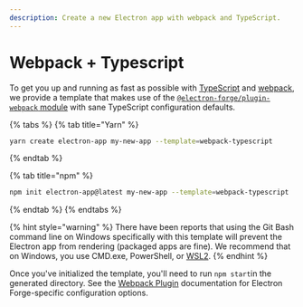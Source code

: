 ```yaml
---
description: Create a new Electron app with webpack and TypeScript.
---
```


# Webpack + Typescript

To get you up and running as fast as possible with [TypeScript](https://www.typescriptlang.org/) and [webpack](https://webpack.js.org/), we provide a template that makes use of the [`@electron-forge/plugin-webpack` module](../config/plugins/webpack.md) with sane TypeScript configuration defaults.

{% tabs %}
{% tab title="Yarn" %}
```bash
yarn create electron-app my-new-app --template=webpack-typescript
```
{% endtab %}

{% tab title="npm" %}
```bash
npm init electron-app@latest my-new-app --template=webpack-typescript
```
{% endtab %}
{% endtabs %}

{% hint style="warning" %}
There have been reports that using the Git Bash command line on Windows specifically with this template will prevent the Electron app from rendering (packaged apps are fine). We recommend that on Windows, you use CMD.exe, PowerShell, or [WSL2](../guides/developing-with-wsl.md).
{% endhint %}

Once you've initialized the template, you'll need to run `npm start`in the generated directory. See the [Webpack Plugin](../config/plugins/webpack.md) documentation for Electron Forge-specific configuration options.

